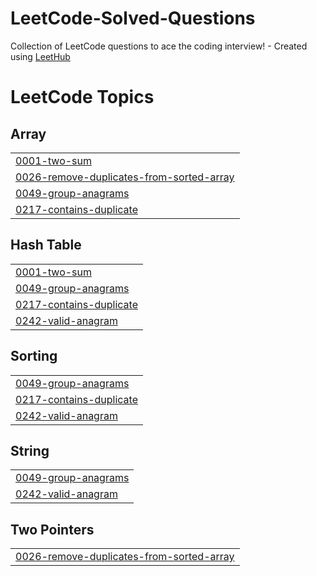 # LeetCode-Solved-Questions
Collection of LeetCode questions to ace the coding interview! - Created using [LeetHub](https://github.com/QasimWani/LeetHub)

<!---LeetCode Topics Start-->
# LeetCode Topics
## Array
|  |
| ------- |
| [0001-two-sum](https://github.com/dan1306/LeetCode-Solved-Questions/tree/master/0001-two-sum) |
| [0026-remove-duplicates-from-sorted-array](https://github.com/dan1306/LeetCode-Solved-Questions/tree/master/0026-remove-duplicates-from-sorted-array) |
| [0049-group-anagrams](https://github.com/dan1306/LeetCode-Solved-Questions/tree/master/0049-group-anagrams) |
| [0217-contains-duplicate](https://github.com/dan1306/LeetCode-Solved-Questions/tree/master/0217-contains-duplicate) |
## Hash Table
|  |
| ------- |
| [0001-two-sum](https://github.com/dan1306/LeetCode-Solved-Questions/tree/master/0001-two-sum) |
| [0049-group-anagrams](https://github.com/dan1306/LeetCode-Solved-Questions/tree/master/0049-group-anagrams) |
| [0217-contains-duplicate](https://github.com/dan1306/LeetCode-Solved-Questions/tree/master/0217-contains-duplicate) |
| [0242-valid-anagram](https://github.com/dan1306/LeetCode-Solved-Questions/tree/master/0242-valid-anagram) |
## Sorting
|  |
| ------- |
| [0049-group-anagrams](https://github.com/dan1306/LeetCode-Solved-Questions/tree/master/0049-group-anagrams) |
| [0217-contains-duplicate](https://github.com/dan1306/LeetCode-Solved-Questions/tree/master/0217-contains-duplicate) |
| [0242-valid-anagram](https://github.com/dan1306/LeetCode-Solved-Questions/tree/master/0242-valid-anagram) |
## String
|  |
| ------- |
| [0049-group-anagrams](https://github.com/dan1306/LeetCode-Solved-Questions/tree/master/0049-group-anagrams) |
| [0242-valid-anagram](https://github.com/dan1306/LeetCode-Solved-Questions/tree/master/0242-valid-anagram) |
## Two Pointers
|  |
| ------- |
| [0026-remove-duplicates-from-sorted-array](https://github.com/dan1306/LeetCode-Solved-Questions/tree/master/0026-remove-duplicates-from-sorted-array) |
<!---LeetCode Topics End-->